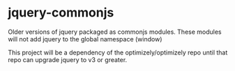 # jquery-commonjs
Older versions of jquery packaged as commonjs modules.  These modules will not add jquery to the global namespace (window)

This project will be a dependency of the optimizely/optimizely repo until that repo can upgrade jquery to v3 or greater.



